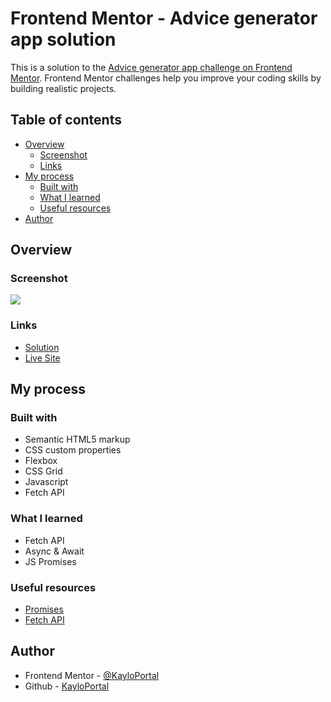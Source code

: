 # Frontend Mentor - Advice generator app solution

This is a solution to the [Advice generator app challenge on Frontend Mentor](https://www.frontendmentor.io/challenges/advice-generator-app-QdUG-13db). Frontend Mentor challenges help you improve your coding skills by building realistic projects.

## Table of contents

- [Overview](#overview)
  - [Screenshot](#screenshot)
  - [Links](#links)
- [My process](#my-process)
  - [Built with](#built-with)
  - [What I learned](#what-i-learned)
  - [Useful resources](#useful-resources)
- [Author](#author)


## Overview

### Screenshot

![](./screenshot.jpg)

### Links

- [Solution](https://your-solution-url.com)
- [Live Site](https://your-live-site-url.com)

## My process

### Built with

- Semantic HTML5 markup
- CSS custom properties
- Flexbox
- CSS Grid
- Javascript
- Fetch API

### What I learned

- Fetch API
- Async & Await
- JS Promises

### Useful resources

- [Promises](https://www.youtube.com/watch?v=DHvZLI7Db8E&pp=ygULanMgcHJvbWlzZXM%3D)
- [Fetch API](https://www.youtube.com/watch?v=cuEtnrL9-H0&pp=ygUJZmV0Y2ggYXBp)

## Author

- Frontend Mentor - [@KayloPortal](https://www.frontendmentor.io/profile/KayloPortal)
- Github - [KayloPortal](https://github.com/KayloPortal)
